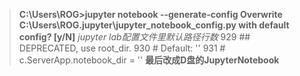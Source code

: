 > **C:\Users\ROG>jupyter notebook --generate-config
Overwrite C:\Users\ROG\.jupyter\jupyter_notebook_config.py with default config? [y/N]**
> *jupyter lab配置文件里默认路径行数*
> 929 ## DEPRECATED, use root_dir.
> 930 #  Default: ''
> 931 # c.ServerApp.notebook_dir = ''
> **最后改成D盘的JupyterNotebook**
